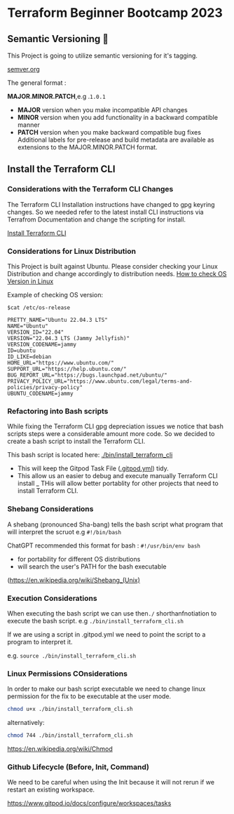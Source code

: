 # Terraform Beginner Bootcamp 2023

## Semantic Versioning :mage:
 This Project is going to utilize semantic versioning for it's tagging.

[semver.org](https://semver.org/)

 The general format :

**MAJOR.MINOR.PATCH**,e.g .`1.0.1` 

- **MAJOR** version when you make incompatible API changes
- **MINOR** version when you add functionality in a backward compatible manner
- **PATCH** version when you make backward compatible bug fixes
Additional labels for pre-release and build metadata are available as extensions to the MAJOR.MINOR.PATCH format.

## Install the Terraform CLI



### Considerations with the Terraform CLI Changes
The Terraform CLI Installation instructions have changed to gpg keyring changes. So we needed refer to the latest install CLI instructions via Terrafrom Documentation and change the scripting for install.

[Install Terraform CLI ](https://developer.hashicorp.com/terraform/tutorials/aws-get-started/install-cli)

### Considerations for Linux Distribution
This Project is built against Ubuntu.
Please consider checking your Linux Distribution and change accordingly to distribution needs.
[How to check OS Version in Linux](https://www.cyberciti.biz/faq/how-to-check-os-version-in-linux-command-line/)

Example of checking OS version:
```
$cat /etc/os-release

PRETTY_NAME="Ubuntu 22.04.3 LTS"
NAME="Ubuntu"
VERSION_ID="22.04"
VERSION="22.04.3 LTS (Jammy Jellyfish)"
VERSION_CODENAME=jammy
ID=ubuntu
ID_LIKE=debian
HOME_URL="https://www.ubuntu.com/"
SUPPORT_URL="https://help.ubuntu.com/"
BUG_REPORT_URL="https://bugs.launchpad.net/ubuntu/"
PRIVACY_POLICY_URL="https://www.ubuntu.com/legal/terms-and-policies/privacy-policy"
UBUNTU_CODENAME=jammy

```

### Refactoring into Bash scripts
While fixing the Terraform CLI gpg depreciation issues we notice that bash scripts steps were a considerable amount more code. So we decided to create a bash script to install the Terraform CLI.

This bash script is located here: [./bin/install_terraform_cli](./bin/install_terraform_cli)
- This will keep the Gitpod Task File ([.gitpod.yml](.gitpod.yml)) tidy.
- This allow us an easier to debug and execute  manually Terraform CLI install
_ THis will allow better portablity for other projects that need to install Terraform CLI.

### Shebang Considerations

A shebang (pronounced Sha-bang) tells the bash script what program that will interpret the scruot e.g `#!/bin/bash`

ChatGPT recommended this format for bash : `#!/usr/bin/env bash`

- for portability for different OS distributions
- will search the user's PATH for the bash executable

(https://en.wikipedia.org/wiki/Shebang_(Unix)


### Execution Considerations
When executing the bash script we can use then`./` shorthanfnotiation to execute the bash script.
e.g `./bin/install_terraform_cli.sh`

If we are using a script in  .gitpod.yml we need to point the script to a program to interpret it.

e.g. `source ./bin/install_terraform_cli.sh`

### Linux Permissions COnsiderations

In order to make our bash script executable we need to change linux permission for the fix to be executable at the user mode.

```sh
chmod u+x ./bin/install_terraform_cli.sh
```
alternatively:

```sh
chmod 744 ./bin/install_terraform_cli.sh
```

https://en.wikipedia.org/wiki/Chmod

### Github Lifecycle (Before, Init, Command)

We need to be careful when using the Init because it will not rerun if we restart an existing workspace.

https://www.gitpod.io/docs/configure/workspaces/tasks
